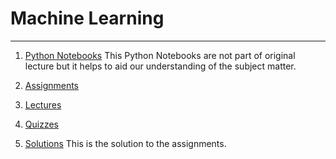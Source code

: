 # Machine Learning
-----------------------
1. [Python Notebooks](notebooks)
   This Python Notebooks are not part of original lecture but it helps to aid our understanding of the subject matter.
  
1. [Assignments](asssignments)

1. [Lectures](lectures)

1. [Quizzes](quizzes)

1. [Solutions](solutions)
   This is the solution to the assignments.
